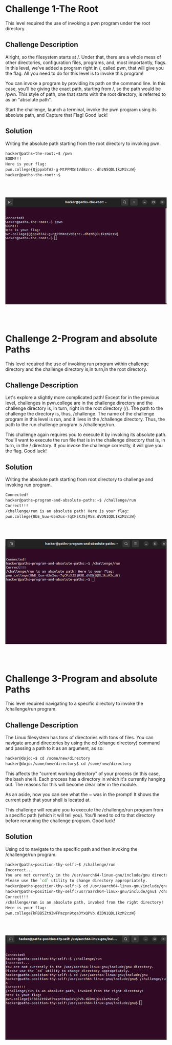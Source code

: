 # Challenge 1-The Root
This level required the use of invoking a pwn program under the root directory.

## Challenge Description
Alright, so the filesystem starts at /. Under that, there are a whole mess of other directories, configuration files, programs, and, most importantly, flags. In this level, we've added a program right in /, called pwn, that will give you the flag. All you need to do for this level is to invoke this program!

You can invoke a program by providing its path on the command line. In this case, you'll be giving the exact path, starting from /, so the path would be /pwn. This style of path, one that starts with the root directory, is referred to as an "absolute path".

Start the challenge, launch a terminal, invoke the pwn program using its absolute path, and Capture that Flag! Good luck!

## Solution

Writing the absolute path starting from the root directory to invoking pwn.

 ```bash
hacker@paths~the-root:~$ /pwn
BOOM!!!
Here is your flag:
pwn.college{QjppxbTA2-g-MtPPMXn1VdBzrc-.dhzN5QDL1kzM2czW}
hacker@paths~the-root:~$ 

```

<br>
<br>

![](https://github.com/adityachawla005/cryptonite_taskphase_Aditya/raw/main/Pondering%20Paths/assets/1.png)

<br>
<br>

# Challenge 2-Program and absolute Paths
This level required the use of invoking run program within challenge directory and the challenge directory is,in turn,in the root directory.

## Challenge Description
Let's explore a slightly more complicated path! Except for in the previous level, challenges in pwn.college are in the challenge directory and the challenge directory is, in turn, right in the root directory (/). The path to the challenge the directory is, thus, /challenge. The name of the challenge program in this level is run, and it lives in the /challenge directory. Thus, the path to the run challenge program is /challenge/run.

This challenge again requires you to execute it by invoking its absolute path. You'll want to execute the run file that is in the challenge directory that is, in turn, in the / directory. If you invoke the challenge correctly, it will give you the flag. Good luck!

## Solution

Writing the absolute path starting from root directory to challenge and invoking run program.


 ```bash
Connected!
hacker@paths~program-and-absolute-paths:~$ /challenge/run
Correct!!!
/challenge/run is an absolute path! Here is your flag:
pwn.college{8bE_Guw-65nXus-7qCFzXJSjM5E.dVDN1QDL1kzM2czW}

```

<br>
<br>

![](https://github.com/adityachawla005/cryptonite_taskphase_Aditya/raw/main/Pondering%20Paths/assets/2.png)

<br>
<br>

# Challenge 3-Program and absolute Paths
This level required navigating to a specific directory to invoke the /challenge/run program. 

## Challenge Description
The Linux filesystem has tons of directories with tons of files. You can navigate around directories by using the cd (change directory) command and passing a path to it as an argument, as so:

```bash
hacker@dojo:~$ cd /some/new/directory
hacker@dojo:/some/new/directory$ cd /some/new/directory
```

This affects the "current working directory" of your process (in this case, the bash shell). Each process has a directory in which it's currently hanging out. The reasons for this will become clear later in the module.

As an aside, now you can see what the ~ was in the prompt! It shows the current path that your shell is located at.

This challenge will require you to execute the /challenge/run program from a specific path (which it will tell you). You'll need to cd to that directory before rerunning the challenge program. Good luck!

## Solution

Using cd to navigate to the specific path and then invoking the /challenge/run program.


 ```bash
hacker@paths~position-thy-self:~$ /challenge/run
Incorrect...
You are not currently in the /usr/aarch64-linux-gnu/include/gnu directory.
Please use the `cd` utility to change directory appropriately.
hacker@paths~position-thy-self:~$ cd /usr/aarch64-linux-gnu/include/gnu
hacker@paths~position-thy-self:/usr/aarch64-linux-gnu/include/gnu$ /challenge/run
Correct!!!
/challenge/run is an absolute path, invoked from the right directory!
Here is your flag:
pwn.college{kFBB5Zt9ZwFPazpn9tqa3YxQPVb.dZDN1QDL1kzM2czW}


```

<br>
<br>

![](https://github.com/adityachawla005/cryptonite_taskphase_Aditya/raw/main/Pondering%20Paths/assets/3.png)

